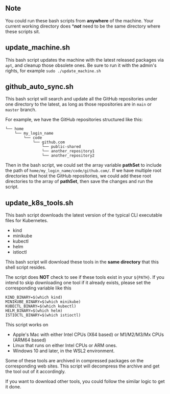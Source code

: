 ## Note
You could run these bash scripts from **anywhere** of the machine. Your current working directory does ***_not_** need to be the same directory where these scripts sit.

## update_machine.sh
This bash script updates the machine with the latest released packages via `apt`, and cleanup those obsolete ones. Be sure to run it with the admin's rights, for example
`sudo ./update_machine.sh`


## github_auto_sync.sh
This bash script will search and update all the GitHub repositories under one directory to the latest, as long as those repositories are in `main` or `master` branch. 

For example, we have the GitHub repositories structured like this:
```
└── home
    └── my_login_name
        └── code
            └── github.com
                └── public-shared
                └── another_repository1
                └── another_repository2
```
Then in the bash script, we could set the array variable **pathSet** to include the path of `home/my_login_name/code/github.com/`. If we have multiple root directories that host the GitHub repositories, we could add these root directories to the array of **pathSet**, then save the changes and run the script.


## update_k8s_tools.sh
This bash script downloads the latest version of the typical CLI executable files for Kubernetes.
- kind
- minikube
- kubectl
- helm
- istioctl

This bash script will download these tools in the **same directory** that this shell script resides.

The script does **NOT** check to see if these tools exist in your `${PATH}`.
If you intend to skip downloading one tool if it already exists, please set the corresponding variable like this
```
KIND_BINARY=$(which kind)
MINIKUBE_BINARY=$(which minikube)
KUBECTL_BINARY=$(which kubectl)
HELM_BINARY=$(which helm)
ISTIOCTL_BINARY=$(which istioctl)
```

This script works on
- Apple's Mac with either Intel CPUs (X64 based) or M1/M2/M3/Mx CPUs (ARM64 based)
- Linux that runs on either Intel CPUs or ARM ones.
- Windows 10 and later, in the WSL2 environment.

Some of these tools are archived in compressed packages on the corresponding web sites. This script will decompress the archive and get the tool out of it accordingly.  

If you want to download other tools, you could follow the similar logic to get it done.
